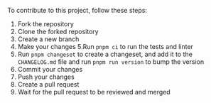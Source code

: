 To contribute to this project, follow these steps:

1. Fork the repository
2. Clone the forked repository
3. Create a new branch
4. Make your changes
   5.Run `pnpm ci` to run the tests and linter
5. Run `pnpm changeset` to create a changeset, and add it to the `CHANGELOG.md` file and run `pnpm run version` to bump the version
6. Commit your changes
7. Push your changes
8. Create a pull request
9. Wait for the pull request to be reviewed and merged
